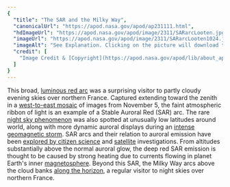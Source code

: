 ```yaml
---
{
  "title": "The SAR and the Milky Way",
  "canonicalUrl": "https://apod.nasa.gov/apod/ap231111.html",
  "hdImageUrl": "https://apod.nasa.gov/apod/image/2311/SARarcLooten.jpg",
  "imageUrl": "https://apod.nasa.gov/apod/image/2311/SARarcLooten1024.jpg",
  "imageAlt": "See Explanation. Clicking on the picture will download the highest resolution version available.",
  "credit": [
    "Image Credit & [Copyright](https://apod.nasa.gov/apod/lib/about_apod.html#srapply): [Julien Looten](https://www.flickr.com/photos/julienlooten/)"
  ]
}
---
```


This broad, [luminous red arc](https://agupubs.onlinelibrary.wiley.com/doi/full/10.1029/2022GL098511) was a surprising visitor to partly cloudy evening skies over northern France. Captured extending toward the zenith in a [west-to-east mosaic](https://www.flickr.com/photos/julienlooten/53311294522/) of images from November 5, the faint atmospheric ribbon of light is an example of a Stable Auroral Red (SAR) arc. The rare [night sky phenomenon](https://agupubs.onlinelibrary.wiley.com/doi/full/10.1029/2022GL101205) was also spotted at unusually low latitudes around world, along with more dynamic auroral displays during an [intense geomagnetic storm](https://spaceweather.com/archive.php?view=1&day=07&month=11&year=2023). SAR arcs and their relation to auroral emission have been [explored by citizen science](https://eos.org/research-spotlights/from-sar-arc-to-steve-an-atmospheric-evolution) and [satellite](https://earth.esa.int/eogateway/missions/swarm) investigations. From altitudes substantially above the normal auroral glow, the deep red SAR emission is thought to be caused by strong heating due to currents flowing in planet Earth's inner [magnetosphere](https://science.nasa.gov/science-research/planetary-science/earths-magnetosphere/). Beyond this SAR, the Milky Way arcs above the cloud banks [along the horizon](https://apod.nasa.gov/apod/ap230927.html), a regular visitor to night skies over northern France.
